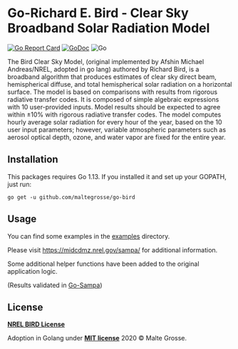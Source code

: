 Go-Richard E. Bird - Clear Sky Broadband Solar Radiation Model
=======================================
[![Go Report Card](https://goreportcard.com/badge/github.com/maltegrosse/go-bird)](https://goreportcard.com/report/github.com/maltegrosse/go-bird)
[![GoDoc](https://godoc.org/github.com/maltegrosse/go-bird?status.svg)](https://pkg.go.dev/github.com/maltegrosse/go-bird)
![Go](https://github.com/maltegrosse/go-bird/workflows/Go/badge.svg) 

The Bird Clear Sky Model, (original implemented by Afshin Michael Andreas/NREL, adopted in go lang) authored by Richard Bird, is a broadband algorithm that produces estimates of clear sky direct beam, hemispherical diffuse, and total hemispherical solar radiation on a horizontal surface.
The model is based on comparisons with results from rigorous radiative transfer codes. It is composed of simple algebraic expressions with 10 user-provided inputs. Model results should be expected to agree within ±10% with rigorous radiative transfer codes. The model computes hourly average solar radiation for every hour of the year, based on the 10 user input parameters; however, variable atmospheric parameters such as aerosol optical depth, ozone, and water vapor are fixed for the entire year.
## Installation

This packages requires Go 1.13. If you installed it and set up your GOPATH, just run:

`go get -u github.com/maltegrosse/go-bird`

## Usage

You can find some examples in the [examples](examples) directory.

Please visit https://midcdmz.nrel.gov/sampa/ for additional information.

Some additional helper functions have been added to the original application logic.

(Results validated in [Go-Sampa](https://github.com/maltegrosse/go-sampa))

## License
**[NREL BIRD License](https://midcdmz.nrel.gov/sampa/#license)**

Adoption in Golang under **[MIT license](http://opensource.org/licenses/mit-license.php)** 2020 © Malte Grosse.


